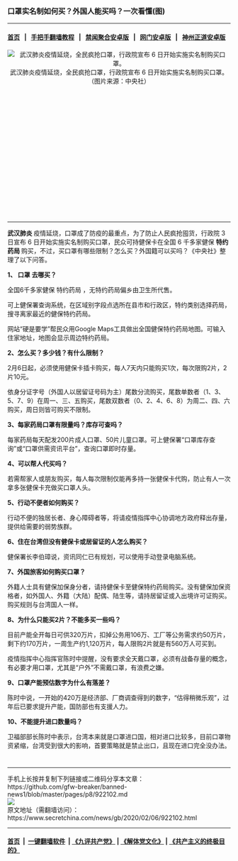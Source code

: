 ### 口罩实名制如何买？外国人能买吗？一次看懂(图)
------------------------

#### [首页](https://github.com/gfw-breaker/banned-news1/blob/master/README.md) &nbsp;&nbsp;|&nbsp;&nbsp; [手把手翻墙教程](https://github.com/gfw-breaker/guides/wiki) &nbsp;&nbsp;|&nbsp;&nbsp; [禁闻聚合安卓版](https://github.com/gfw-breaker/bn-android) &nbsp;&nbsp;|&nbsp;&nbsp; [网门安卓版](https://github.com/oGate2/oGate) &nbsp;&nbsp;|&nbsp;&nbsp; [神州正道安卓版](https://github.com/SzzdOgate/update) 



<div class="article_right" style="fone-color:#000">
 <p style="text-align: center;">
  <img alt="武汉肺炎疫情延烧，全民疯抢口罩，行政院宣布 6 日开始实施实名制购买口罩。" src="https://img3.secretchina.com/pic/2020/2-5/p2620231a470387380-ss.jpg"/>
  <br>
   武汉肺炎疫情延烧，全民疯抢口罩，行政院宣布 6 日开始实施实名制购买口罩。（图片来源：中央社）
   <span id="hideid" name="hideid" style="color:red;display:none;">
    <span href="https://www.secretchina.com">
    </span>
   </span>
  </br>
 </p>
 <div id="txt-mid1-t21-2017">
  <ins class="adsbygoogle" data-ad-client="ca-pub-1276641434651360" data-ad-slot="2451032099" style="display:inline-block;width:336px;height:280px">
  </ins>
  

---


  </div>
 </div>
 <p>
  <strong>
   <span href="https://www.secretchina.com/news/gb/tag/武汉肺炎" target="_blank">
    武汉肺炎
   </span>
  </strong>
  疫情延烧，口罩成了防疫的最重点，为了防止人民疯抢囤货，行政院 3 日宣布 6 日开始实施实名制购买口罩，民众可持健保卡在全国 6 千多家健保
  <strong>
   特约药局
  </strong>
  购买，不过，买口罩有哪些限制？怎么买？外国籍可以买吗？《中央社》整理了以下问答。
  <span id="hideid" name="hideid" style="color:red;display:none;">
   <span href="https://www.secretchina.com">
   </span>
  </span>
 </p>
 <p>
  <strong>
   1、
   <span href="https://www.secretchina.com/news/gb/tag/口罩" target="_blank">
    口罩
   </span>
   去哪买？
  </strong>
 </p>
 <p>
  全国6千多家健保
  <span href="https://www.secretchina.com/news/gb/tag/特约药局" target="_blank">
   特约药局
  </span>
  ，无特约药局偏乡由卫生所代售。
 </p>
 <p>
  可上健保署查询系统，在区域别字段点选所在县市和行政区，特约类别选择药局，搜寻离家最近的健保特约药局。
 </p>
 <p>
  网站“硬是要学”帮民众用Google Maps工具做出全国健保特约药局地图。可输入住家地址，地图会显示周边特约药局。
 </p>
 <p>
  <strong>
   2、怎么买？多少钱？有什么限制？
  </strong>
 </p>
 <p>
  2月6日起，必须使用健保卡插卡购买，每人7天内只能购买1次，每次限购2片，2片10元。
 </p>
 <p>
  依身分证字号（外国人以居留证号码为主）尾数分流购买，尾数单数者（1、3、5、7、9）在周一、三、五购买，尾数双数者（0、2、4、6、8）为周二、四、六购买，周日则皆可购买不限制。
 </p>
 <p>
  <strong>
   3、每家药局口罩有限量吗？库存可查吗？
  </strong>
 </p>
 <p>
  每家药局每天配发200片成人口罩、50片儿童口罩。可上健保署“口罩库存查询”或“口罩供需资讯平台”，查询口罩即时存量。
 </p>
 <p>
  <strong>
   4、可以帮人代买吗？
  </strong>
 </p>
 <p>
  若需帮家人或朋友购买，每人每次限制仅能再多持一张健保卡代购，防止有人一次拿多张健保卡充做买口罩人头。
 </p>
 <p>
  <strong>
   5、行动不便者如何购买？
  </strong>
 </p>
 <center>
  <div style="max-width: 632px;height:180px; display: none; text-align: center; margin: 0 auto; overflow: hidden;overflow-x: hidden;">
   <div id="taboola-midarticle-thumbnails" style="max-width: 632px;height:180px;overflow: hidden;overflow-x: hidden;">
   </div>
  </div>
  <div>
   <ins class="adsbygoogle" data-ad-client="ca-pub-1276641434651360" data-ad-format="fluid" data-ad-layout="in-article" data-ad-slot="5164544770" style="display:block; text-align:center;">
   </ins>
  </div>
 </center>
 <p>
  行动不便的独居长者、身心障碍者等，将请疫情指挥中心协调地方政府释出存量，提供给需要的弱势族群。
 </p>
 <p>
  <strong>
   6、住在台湾但没有健保卡或居留证的人怎么购买？
  </strong>
 </p>
 <p>
  健保署长李伯璋说，资讯同仁已有规划，可以使用手动登录电脑系统。
 </p>
 <p>
  <strong>
   7、外国旅客如何购买口罩？
  </strong>
 </p>
 <center>
  <ins class="adsbygoogle" data-ad-client="ca-pub-1276641434651360" data-ad-format="fluid" data-ad-layout="in-article" data-ad-slot="3646767294" style="display:block; text-align:center;">
  </ins>
 </center>
 <p>
  外籍人士具有健保加保身分者，请持健保卡至健保特约药局购买。没有健保加保资格者，如外国人、外籍（大陆）配偶、陆生等，请持居留证或入出境许可证购买。购买规则与台湾国人一样。
 </p>
 <p>
  <strong>
   8、为什么只能买2片？不能多买一些吗？
  </strong>
 </p>
 <p>
  目前产能全开每日可供320万片，扣掉公务用106万、工厂等公务需求约50万片，剩下约170万片，一周生产约1,120万片，每人限购2片就是有560万人可买到。
 </p>
 <p>
  疫情指挥中心指挥官陈时中提醒，没有要求全天戴口罩，必须有战备存量的概念，有必要才用口罩，尤其是“户外”不需戴口罩，有浪费之嫌。
 </p>
 <p>
  <strong>
   9、口罩产能预估数字为什么有落差？
  </strong>
 </p>
 <p>
  陈时中说，一开始的420万是经济部、厂商调查得到的数字，“估得稍微乐观”，过年后已要求提升产能，国防部也有支援人力。
 </p>
 <p>
  <strong>
   10、不能提升进口数量吗？
  </strong>
 </p>
 <p>
  卫福部部长陈时中表示，台湾本来就是口罩进口国，相对进口比较多，目前口罩物资紧缩，台湾受到很大的影响，首要策略就是禁止出口，且现在进口完全没办法。
  <center>
   <div>
    <div id="txt-mid2-t22-2017" style="display: block;  max-height: 351px;  overflow: hidden;">
     <div id="SC-21xxx">
     </div>
     <ins class="adsbygoogle" data-ad-client="ca-pub-1276641434651360" data-ad-format="auto" data-ad-slot="4301710469" data-full-width-responsive="true" style="display:block">
     </ins>
    </div>
   </div>
  </center>
  <div style="padding-top:12px;">
  </div>
 </p>
</div>

<hr/>
手机上长按并复制下列链接或二维码分享本文章：<br/>
https://github.com/gfw-breaker/banned-news1/blob/master/pages/p8/922102.md <br/>
<a href='https://github.com/gfw-breaker/banned-news1/blob/master/pages/p8/922102.md'><img src='https://github.com/gfw-breaker/banned-news1/blob/master/pages/p8/922102.md.png'/></a> <br/>
原文地址（需翻墙访问）：https://www.secretchina.com/news/gb/2020/02/06/922102.html


------------------------
#### [首页](https://github.com/gfw-breaker/banned-news1/blob/master/README.md) &nbsp;|&nbsp; [一键翻墙软件](https://github.com/gfw-breaker/nogfw/blob/master/README.md) &nbsp;| [《九评共产党》](https://github.com/gfw-breaker/9ping.md/blob/master/README.md#九评之一评共产党是什么) | [《解体党文化》](https://github.com/gfw-breaker/jtdwh.md/blob/master/README.md) | [《共产主义的终极目的》](https://github.com/gfw-breaker/gczydzjmd.md/blob/master/README.md)


<img src='http://gfw-breaker.win/banned-news/pages/p8/922102.md' width='0px' height='0px'/>